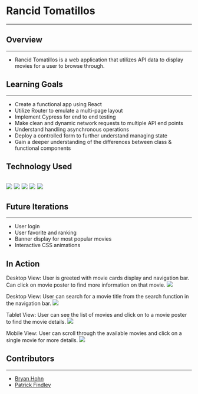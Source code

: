 # Rancid Tomatillos
---
## Overview
---
- Rancid Tomatillos is a web application that utilizes API data to display movies for a user to browse through.
## Learning Goals
---
* Create a functional app using React
* Utilize Router to emulate a multi-page layout
* Implement Cypress for end to end testing
* Make clean and dynamic network requests to multiple API end points
* Understand handling asynchronous operations
* Deploy a controlled form to further understand managing state
* Gain a deeper understanding of the differences between class & functional components

## Technology Used
![](https://github.com/bhohnco/Rancid-Tomatillos/blob/main/public/react-logo.png?raw=true)
![](https://github.com/bhohnco/Rancid-Tomatillos/blob/main/public/05dca500-f010-11e9-9588-a96554294e4e.png?raw=true)
![](https://github.com/bhohnco/Rancid-Tomatillos/blob/main/public/8908513.png?raw=true)
![](https://github.com/bhohnco/Rancid-Tomatillos/blob/main/public/116416068-43221580-a7f7-11eb-92d3-d7ccf90cd0a9.png?raw=true)
![](https://github.com/bhohnco/Rancid-Tomatillos/blob/main/public/116416117-503f0480-a7f7-11eb-873a-37326551381c.png?raw=true)
---
## Future Iterations
---
- User login
- User favorite and ranking
- Banner display for most popular movies
- Interactive CSS animations

## In Action
Desktop View: User is greeted with movie cards display and navigation bar. Can click on movie poster to find more information on that movie.
![](https://user-images.githubusercontent.com/71860165/119421000-ecefa780-bcba-11eb-910e-f86ac8608b8a.gif)


Desktop View: User can search for a movie title from the search function in the navigation bar.
![](https://user-images.githubusercontent.com/71860165/119421949-1d384580-bcbd-11eb-9134-c43860849ecc.gif)


Tablet View: User can see the list of movies and click on to a movie poster to find the movie details.
![](https://user-images.githubusercontent.com/71860165/119421339-ba927a00-bcbb-11eb-94c0-1831388ad3e7.gif)


Mobile View: User can scroll through the available movies and click on a single movie for more details.
![](https://user-images.githubusercontent.com/71860165/119421550-2ffe4a80-bcbc-11eb-9d1f-20da1032ea5f.gif)

## Contributors
---

- [Bryan Hohn](https://github.com/bhohnco)
- [Patrick Findley](https://github.com/Patfindley)

